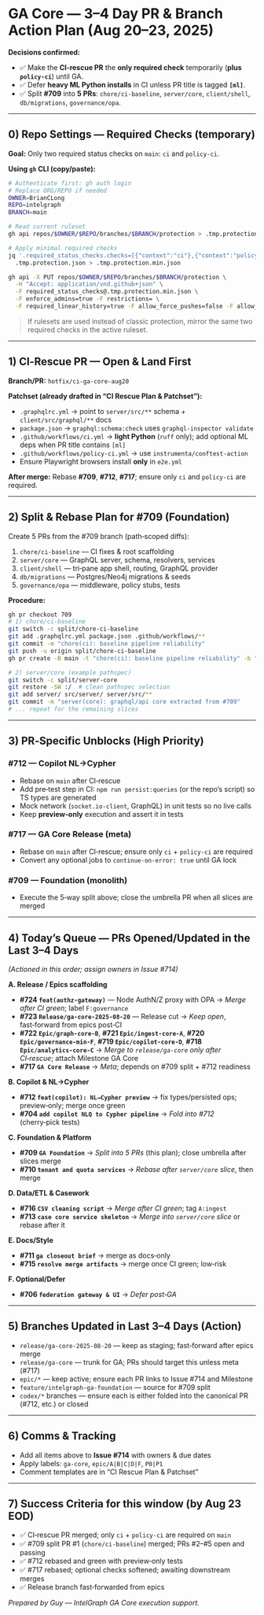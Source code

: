 # GA Core — 3–4 Day PR & Branch Action Plan (Aug 20–23, 2025)

**Decisions confirmed:**

- ✅ Make the **CI‑rescue PR** the **only required check** temporarily (**plus `policy-ci`**) until GA.
- ✅ Defer **heavy ML Python installs** in CI unless PR title is tagged **`[ml]`**.
- ✅ Split **#709** into **5 PRs**: `chore/ci-baseline`, `server/core`, `client/shell`, `db/migrations`, `governance/opa`.

---

## 0) Repo Settings — Required Checks (temporary)

**Goal:** Only two required status checks on `main`: `ci` and `policy-ci`.

**Using `gh` CLI (copy/paste):**

```bash
# Authenticate first: gh auth login
# Replace ORG/REPO if needed
OWNER=BrianCLong
REPO=intelgraph
BRANCH=main

# Read current ruleset
gh api repos/$OWNER/$REPO/branches/$BRANCH/protection > .tmp.protection.json

# Apply minimal required checks
jq '.required_status_checks.checks=[{"context":"ci"},{"context":"policy-ci"}] | .required_status_checks.strict=false' \
  .tmp.protection.json > .tmp.protection.min.json

gh api -X PUT repos/$OWNER/$REPO/branches/$BRANCH/protection \
  -H "Accept: application/vnd.github+json" \
  -F required_status_checks@.tmp.protection.min.json \
  -F enforce_admins=true -F restrictions= \
  -F required_linear_history=true -F allow_force_pushes=false -F allow_deletions=false
```

> If rulesets are used instead of classic protection, mirror the same two required checks in the active ruleset.

---

## 1) CI‑Rescue PR — Open & Land First

**Branch/PR:** `hotfix/ci-ga-core-aug20`

**Patchset (already drafted in “CI Rescue Plan & Patchset”):**

- `.graphqlrc.yml` → point to `server/src/**` schema + `client/src/graphql/**` docs
- `package.json` → `graphql:schema:check` uses `graphql-inspector validate`
- `.github/workflows/ci.yml` → **light Python** (`ruff` only); add optional ML deps when PR title contains `[ml]`
- `.github/workflows/policy-ci.yml` → use `instrumenta/conftest-action`
- Ensure Playwright browsers install **only** in `e2e.yml`

**After merge:** Rebase **#709**, **#712**, **#717**; ensure only `ci` and `policy-ci` are required.

---

## 2) Split & Rebase Plan for #709 (Foundation)

Create 5 PRs from the #709 branch (path‑scoped diffs):

1. `chore/ci-baseline` — CI fixes & root scaffolding
2. `server/core` — GraphQL server, schema, resolvers, services
3. `client/shell` — tri‑pane app shell, routing, GraphQL provider
4. `db/migrations` — Postgres/Neo4j migrations & seeds
5. `governance/opa` — middleware, policy stubs, tests

**Procedure:**

```bash
gh pr checkout 709
# 1) chore/ci-baseline
git switch -c split/chore-ci-baseline
git add .graphqlrc.yml package.json .github/workflows/**
git commit -m "chore(ci): baseline pipeline reliability"
git push -u origin split/chore-ci-baseline
gh pr create -B main -t "chore(ci): baseline pipeline reliability" -b "Extracted from #709"

# 2) server/core (example pathspec)
git switch -c split/server-core
git restore -SW :/  # clean pathspec selection
git add server/ src/server/ server/src/**
git commit -m "server(core): graphql/api core extracted from #709"
# ... repeat for the remaining slices
```

---

## 3) PR‑Specific Unblocks (High Priority)

### #712 — Copilot NL→Cypher

- Rebase on `main` after CI‑rescue
- Add pre‑test step in CI: `npm run persist:queries` (or the repo’s script) so TS types are generated
- Mock network (`socket.io-client`, GraphQL) in unit tests so no live calls
- Keep **preview‑only** execution and assert it in tests

### #717 — GA Core Release (meta)

- Rebase on `main` after CI‑rescue; ensure only `ci` + `policy-ci` are required
- Convert any optional jobs to `continue-on-error: true` until GA lock

### #709 — Foundation (monolith)

- Execute the 5‑way split above; close the umbrella PR when all slices are merged

---

## 4) Today’s Queue — PRs Opened/Updated in the Last 3–4 Days

_(Actioned in this order; assign owners in Issue #714)_

**A. Release / Epics scaffolding**

- **#724 `feat(authz-gateway)`** — Node AuthN/Z proxy with OPA → _Merge after CI green_; label `F:governance`
- **#723 `Release/ga-core-2025-08-20`** — Release cut → _Keep open_, fast‑forward from epics post‑CI
- **#722 `Epic/graph-core-B`**, **#721 `Epic/ingest-core-A`**, **#720 `Epic/governance-min-F`**, **#719 `Epic/copilot-core-D`**, **#718 `Epic/analytics-core-C`** → _Merge to `release/ga-core` only after CI‑rescue_; attach Milestone GA Core
- **#717 `GA Core Release`** → _Meta_; depends on #709 split + #712 readiness

**B. Copilot & NL→Cypher**

- **#712 `feat(copilot): NL→Cypher preview`** → fix types/persisted ops; preview‑only; merge once green
- **#704 `add copilot NLQ to Cypher pipeline`** → _Fold into #712_ (cherry‑pick tests)

**C. Foundation & Platform**

- **#709 `GA Foundation`** → _Split into 5 PRs_ (this plan); close umbrella after slices merge
- **#710 `tenant and quota services`** → _Rebase after `server/core` slice_, then merge

**D. Data/ETL & Casework**

- **#716 `CSV cleaning script`** → _Merge after CI green_; tag `A:ingest`
- **#713 `case core service skeleton`** → _Merge into `server/core` slice_ or rebase after it

**E. Docs/Style**

- **#711 `ga closeout brief`** → merge as docs‑only
- **#715 `resolve merge artifacts`** → merge once CI green; low‑risk

**F. Optional/Defer**

- **#706 `federation gateway & UI`** → _Defer post‑GA_

---

## 5) Branches Updated in Last 3–4 Days (Action)

- `release/ga-core-2025-08-20` — keep as staging; fast‑forward after epics merge
- `release/ga-core` — trunk for GA; PRs should target this unless meta (#717)
- `epic/*` — keep active; ensure each PR links to Issue #714 and Milestone
- `feature/intelgraph-ga-foundation` — source for #709 split
- `codex/*` branches — ensure each is either folded into the canonical PR (#712, etc.) or closed

---

## 6) Comms & Tracking

- Add all items above to **Issue #714** with owners & due dates
- Apply labels: `ga-core`, `epic/A|B|C|D|F`, `P0|P1`
- Comment templates are in “CI Rescue Plan & Patchset”

---

## 7) Success Criteria for this window (by Aug 23 EOD)

- ✅ CI‑rescue PR merged; only `ci` + `policy-ci` are required on `main`
- ✅ #709 split PR #1 (`chore/ci-baseline`) merged; PRs #2–#5 open and passing
- ✅ #712 rebased and green with preview‑only tests
- ✅ #717 rebased; optional checks softened; awaiting downstream merges
- ✅ Release branch fast‑forwarded from epics

_Prepared by Guy — IntelGraph GA Core execution support._
